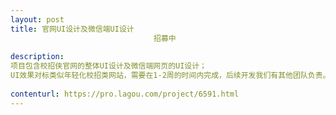 ```yaml
---                
layout: post       
title: 官网UI设计及微信端UI设计
                                招募中
           
description: 
项目包含校招侠官网的整体UI设计及微信端网页的UI设计；
UI效果对标类似年轻化校招类网站，需要在1-2周的时间内完成，后续开发我们有其他团队负责。
     
contenturl: https://pro.lagou.com/project/6591.html      
---                 
```

